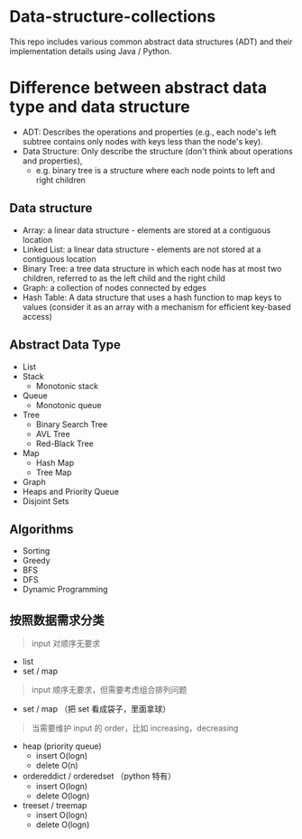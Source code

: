 # Data-structure-collections

This repo includes various common abstract data structures (ADT) and their implementation details using Java / Python.

# Difference between abstract data type and data structure

- ADT: Describes the operations and properties (e.g., each node's left subtree contains only nodes with keys less than the node's key).
- Data Structure: Only describe the structure (don't think about operations and properties),
  - e.g. binary tree is a structure where each node points to left and right children

## Data structure

- Array: a linear data structure - elements are stored at a contiguous location
- Linked List: a linear data structure - elements are not stored at a contiguous location
- Binary Tree: a tree data structure in which each node has at most two children, referred to as the left child and the right child
- Graph: a collection of nodes connected by edges
- Hash Table: A data structure that uses a hash function to map keys to values (consider it as an array with a mechanism for efficient key-based access)

## Abstract Data Type

- List
- Stack
  - Monotonic stack
- Queue
  - Monotonic queue
- Tree
  - Binary Search Tree
  - AVL Tree
  - Red-Black Tree
- Map
  - Hash Map
  - Tree Map
- Graph
- Heaps and Priority Queue
- Disjoint Sets

## Algorithms

- Sorting
- Greedy
- BFS
- DFS
- Dynamic Programming

## 按照数据需求分类

> input 对顺序无要求

- list
- set / map

> input 顺序无要求，但需要考虑组合排列问题

- set / map （把 set 看成袋子，里面拿球）

> 当需要维护 input 的 order，比如 increasing，decreasing

- heap (priority queue)
  - insert O(logn)
  - delete O(n)
- ordereddict / orderedset （python 特有）
  - insert O(logn)
  - delete O(logn)
- treeset / treemap
  - insert O(logn)
  - delete O(logn)
